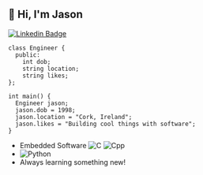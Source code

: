 ## 👋 Hi, I'm Jason

[![Linkedin Badge](https://img.shields.io/badge/-jmur-blue?style=flat-square&logo=Linkedin&logoColor=white&link=https://www.linkedin.com/in/jmur/)](https://www.linkedin.com/in/jmur/)

```
class Engineer {
  public:
    int dob;
    string location;
    string likes;
};

int main() {
  Engineer jason;
  jason.dob = 1998;
  jason.location = "Cork, Ireland";
  jason.likes = "Building cool things with software";
}
```

* Embedded Software ![C](https://img.shields.io/badge/-blue?logo=c&logoColor=white&style=plastic&logoWidth=25) ![Cpp](https://img.shields.io/badge/-blue?logo=cplusplus&style=plastic&logoWidth=25)
* ![Python](https://img.shields.io/badge/-Python-black?style=plastic&logo=Python)
* Always learning something new!
<!---
jpmur/jpmur is a ✨ special ✨ repository because its `README.md` (this file) appears on your GitHub profile.
You can click the Preview link to take a look at your changes.
--->
